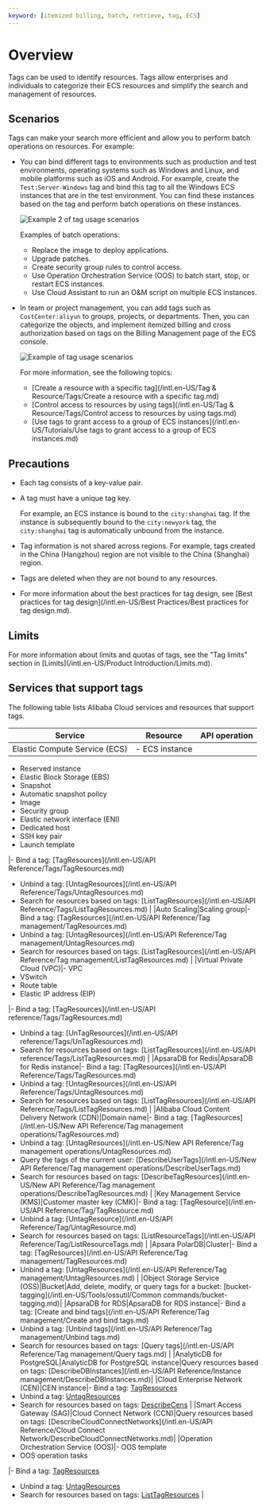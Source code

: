 ```yaml
---
keyword: [itemized billing, batch, retrieve, tag, ECS]
---
```


# Overview

Tags can be used to identify resources. Tags allow enterprises and individuals to categorize their ECS resources and simplify the search and management of resources.

## Scenarios

Tags can make your search more efficient and allow you to perform batch operations on resources. For example:

-   You can bind different tags to environments such as production and test environments, operating systems such as Windows and Linux, and mobile platforms such as iOS and Android. For example, create the `Test:Server-Windows` tag and bind this tag to all the Windows ECS instances that are in the test environment. You can find these instances based on the tag and perform batch operations on these instances.

    ![Example 2 of tag usage scenarios](https://static-aliyun-doc.oss-accelerate.aliyuncs.com/assets/img/en-US/7727948951/p76664.png)

    Examples of batch operations:

    -   Replace the image to deploy applications.
    -   Upgrade patches.
    -   Create security group rules to control access.
    -   Use Operation Orchestration Service \(OOS\) to batch start, stop, or restart ECS instances.
    -   Use Cloud Assistant to run an O&M script on multiple ECS instances.
-   In team or project management, you can add tags such as `CostCenter:aliyun` to groups, projects, or departments. Then, you can categorize the objects, and implement itemized billing and cross authorization based on tags on the Billing Management page of the ECS console.

    ![Example of tag usage scenarios](https://static-aliyun-doc.oss-accelerate.aliyuncs.com/assets/img/en-US/7727948951/p76662.png)

    For more information, see the following topics:

    -   [Create a resource with a specific tag](/intl.en-US/Tag & Resource/Tags/Create a resource with a specific tag.md)
    -   [Control access to resources by using tags](/intl.en-US/Tag & Resource/Tags/Control access to resources by using tags.md)
    -   [Use tags to grant access to a group of ECS instances](/intl.en-US/Tutorials/Use tags to grant access to a group of ECS instances.md)

## Precautions

-   Each tag consists of a key-value pair.
-   A tag must have a unique tag key.

    For example, an ECS instance is bound to the `city:shanghai` tag. If the instance is subsequently bound to the `city:newyork` tag, the `city:shanghai` tag is automatically unbound from the instance.

-   Tag information is not shared across regions. For example, tags created in the China \(Hangzhou\) region are not visible to the China \(Shanghai\) region.
-   Tags are deleted when they are not bound to any resources.
-   For more information about the best practices for tag design, see [Best practices for tag design](/intl.en-US/Best Practices/Best practices for tag design.md).

## Limits

For more information about limits and quotas of tags, see the "Tag limits" section in [Limits](/intl.en-US/Product Introduction/Limits.md).

## Services that support tags

The following table lists Alibaba Cloud services and resources that support tags.

|Service|Resource|API operation|
|-------|--------|-------------|
|Elastic Compute Service \(ECS\)|-   ECS instance
-   Reserved instance
-   Elastic Block Storage \(EBS\)
-   Snapshot
-   Automatic snapshot policy
-   Image
-   Security group
-   Elastic network interface \(ENI\)
-   Dedicated host
-   SSH key pair
-   Launch template

|-   Bind a tag: [TagResources](/intl.en-US/API Reference/Tags/TagResources.md)
-   Unbind a tag: [UntagResources](/intl.en-US/API Reference/Tags/UntagResources.md)
-   Search for resources based on tags: [ListTagResources](/intl.en-US/API Reference/Tags/ListTagResources.md) |
|Auto Scaling|Scaling group|-   Bind a tag: [TagResources](/intl.en-US/API Reference/Tag management/TagResources.md)
-   Unbind a tag: [UntagResources](/intl.en-US/API Reference/Tag management/UntagResources.md)
-   Search for resources based on tags: [ListTagResources](/intl.en-US/API Reference/Tag management/ListTagResources.md) |
|Virtual Private Cloud \(VPC\)|-   VPC
-   VSwitch
-   Route table
-   Elastic IP address \(EIP\)

|-   Bind a tag: [TagResources](/intl.en-US/API reference/Tags/TagResources.md)
-   Unbind a tag: [UnTagResources](/intl.en-US/API reference/Tags/UnTagResources.md)
-   Search for resources based on tags: [ListTagResources](/intl.en-US/API reference/Tags/ListTagResources.md) |
|ApsaraDB for Redis|ApsaraDB for Redis instance|-   Bind a tag: [TagResources](/intl.en-US/API Reference/Tags/TagResources.md)
-   Unbind a tag: [UntagResources](/intl.en-US/API Reference/Tags/UntagResources.md)
-   Search for resources based on tags: [ListTagResources](/intl.en-US/API Reference/Tags/ListTagResources.md) |
|Alibaba Cloud Content Delivery Network \(CDN\)|Domain name|-   Bind a tag: [TagResources](/intl.en-US/New API Reference/Tag management operations/TagResources.md)
-   Unbind a tag: [UntagResources](/intl.en-US/New API Reference/Tag management operations/UntagResources.md)
-   Query the tags of the current user: [DescribeUserTags](/intl.en-US/New API Reference/Tag management operations/DescribeUserTags.md)
-   Search for resources based on tags: [DescribeTagResources](/intl.en-US/New API Reference/Tag management operations/DescribeTagResources.md) |
|Key Management Service \(KMS\)|Customer master key \(CMK\)|-   Bind a tag: [TagResource](/intl.en-US/API Reference/Tag/TagResource.md)
-   Unbind a tag: [UntagResource](/intl.en-US/API Reference/Tag/UntagResource.md)
-   Search for resources based on tags: [ListResourceTags](/intl.en-US/API Reference/Tag/ListResourceTags.md) |
|Apsara PolarDB|Cluster|-   Bind a tag: [TagResources](/intl.en-US/API Reference/Tag management/TagResources.md)
-   Unbind a tag: [UntagResources](/intl.en-US/API Reference/Tag management/UntagResources.md) |
|Object Storage Service \(OSS\)|Bucket|Add, delete, modify, or query tags for a bucket: [bucket-tagging](/intl.en-US/Tools/ossutil/Common commands/bucket-tagging.md)|
|ApsaraDB for RDS|ApsaraDB for RDS instance|-   Bind a tag: [Create and bind tags](/intl.en-US/API Reference/Tag management/Create and bind tags.md)
-   Unbind a tag: [Unbind tags](/intl.en-US/API Reference/Tag management/Unbind tags.md)
-   Search for resources based on tags: [Query tags](/intl.en-US/API Reference/Tag management/Query tags.md) |
|AnalyticDB for PostgreSQL|AnalyticDB for PostgreSQL instance|Query resources based on tags: [DescribeDBInstances](/intl.en-US/API Reference/Instance management/DescribeDBInstances.md)|
|Cloud Enterprise Network \(CEN\)|CEN instance|-   Bind a tag: [TagResources]()
-   Unbind a tag: [UntagResources]()
-   Search for resources based on tags: [DescribeCens]() |
|Smart Access Gateway \(SAG\)|Cloud Connect Network \(CCN\)|Query resources based on tags: [DescribeCloudConnectNetworks](/intl.en-US/API Reference/Cloud Connect Network/DescribeCloudConnectNetworks.md)|
|Operation Orchestration Service \(OOS\)|-   OOS template
-   OOS operation tasks

|-   Bind a tag: [TagResources]()
-   Unbind a tag: [UntagResources]()
-   Search for resources based on tags: [ListTagResources]() |

